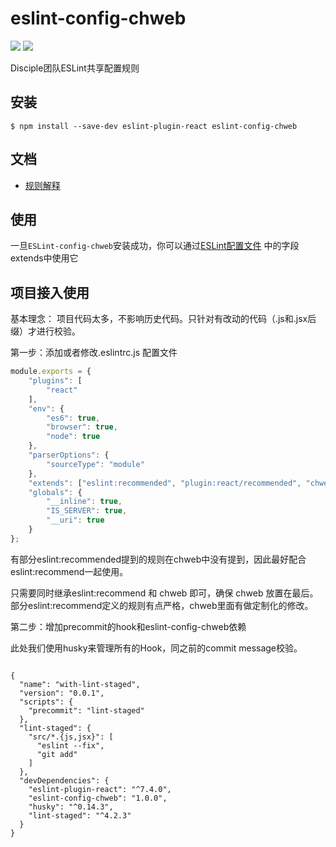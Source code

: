 eslint-config-chweb
===========================
[![](https://img.shields.io/badge/license-MIT-red.svg)](https://github.com/frontend-ch/eslint-config-chweb/blob/master/LICENSE) [![](https://img.shields.io/badge/npm-v1.0.4-519dd9.svg)](https://www.npmjs.com/package/eslint-config-chweb)

Disciple团队ESLint共享配置规则

## 安装

```
$ npm install --save-dev eslint-plugin-react eslint-config-chweb
```

## 文档
* [规则解释](doc/rule.md)

## 使用
一旦`ESLint-config-chweb`安装成功，你可以通过[ESLint配置文件]((http://eslint.org/docs/user-guide/configuring)) 中的字段extends中使用它

## 项目接入使用

基本理念： 项目代码太多，不影响历史代码。只针对有改动的代码（.js和.jsx后缀）才进行校验。

第一步：添加或者修改.eslintrc.js 配置文件

``` javascript
module.exports = {
    "plugins": [
        "react"
    ],
    "env": {
        "es6": true,
        "browser": true,
        "node": true
    },
    "parserOptions": {
        "sourceType": "module"
    },
    "extends": ["eslint:recommended", "plugin:react/recommended", "chweb"],
    "globals": {
        "__inline": true,
        "IS_SERVER": true,
        "__uri": true
    }
};
```

有部分eslint:recommended提到的规则在chweb中没有提到，因此最好配合eslint:recommend一起使用。

只需要同时继承eslint:recommend 和 chweb 即可，确保 chweb 放置在最后。部分eslint:recommend定义的规则有点严格，chweb里面有做定制化的修改。

第二步：增加precommit的hook和eslint-config-chweb依赖

此处我们使用husky来管理所有的Hook，同之前的commit message校验。

```

{
  "name": "with-lint-staged",
  "version": "0.0.1",
  "scripts": {
    "precommit": "lint-staged"
  },
  "lint-staged": {
    "src/*.{js,jsx}": [
      "eslint --fix",
      "git add"
    ]
  },
  "devDependencies": {
    "eslint-plugin-react": "^7.4.0",
    "eslint-config-chweb": "1.0.0",
    "husky": "^0.14.3",
    "lint-staged": "^4.2.3"
  }
}
```
